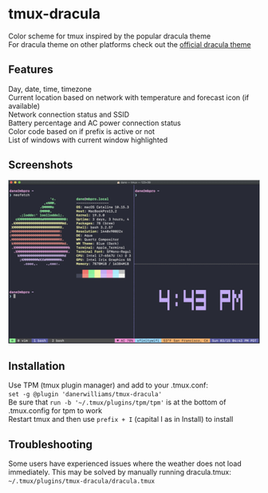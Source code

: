 # tmux-dracula
Color scheme for tmux inspired by the popular dracula theme  
For dracula theme on other platforms check out the <a href="https://draculatheme.com/">official dracula theme</a>  
  
## Features
Day, date, time, timezone  
Current location based on network with temperature and forecast icon (if available)  
Network connection status and SSID  
Battery percentage and AC power connection status  
Color code based on if prefix is active or not  
List of windows with current window highlighted  
  
## Screenshots
![Alt text](screenshots/tmux-dracula-screenshot.jpg?raw=true "Tmux Dracula")

## Installation
Use TPM (tmux plugin manager) and add to your .tmux.conf:  
`set -g @plugin 'danerwilliams/tmux-dracula'`  
Be sure that `run -b '~/.tmux/plugins/tpm/tpm'` is at the bottom of .tmux.config for tpm to work  
Restart tmux and then use `prefix + I` (capital I as in Install) to install  
  
## Troubleshooting
Some users have experienced issues where the weather does not load immediately. 
This may be solved by manually running dracula.tmux:  
`~/.tmux/plugins/tmux-dracula/dracula.tmux`  
